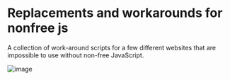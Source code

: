 # Replacements and workarounds for nonfree js
 A collection of work-around scripts for a few different websites that are impossible to use without non-free JavaScript.

![image](https://github.com/Tre-brock/Replacements-and-workarounds-for-nonfree-js/assets/152460754/b7f6e1d3-72b2-48df-bcd4-db2029aee1d8)
